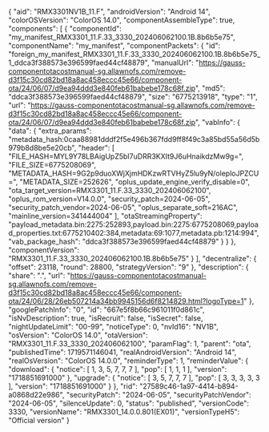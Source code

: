 {
    "aid": "RMX3301NV1B_11.F",
    "androidVersion": "Android 14",
    "colorOSVersion": "ColorOS 14.0",
    "componentAssembleType": true,
    "components": [
        {
            "componentId": "my_manifest_RMX3301_11.F.33_3330_202406062100.1B.8b6b5e75",
            "componentName": "my_manifest",
            "componentPackets": {
                "id": "foreign_my_manifest_RMX3301_11.F.33_3330_202406062100.1B.8b6b5e75_1_ddca3f388573e396599faed44cf48879",
                "manualUrl": "https://gauss-componentotacostmanual-sg.allawnofs.com/remove-d3f15c30cd82bd18a8ac458eccc45e66/component-ota/24/06/07/d9ea94ddd3e840feb61babebe178c68f.zip",
                "md5": "ddca3f388573e396599faed44cf48879",
                "size": "6775213918",
                "type": "1",
                "url": "https://gauss-componentotacostmanual-sg.allawnofs.com/remove-d3f15c30cd82bd18a8ac458eccc45e66/component-ota/24/06/07/d9ea94ddd3e840feb61babebe178c68f.zip",
                "vabInfo": {
                    "data": {
                        "extra_params": "metadata_hash:0caa88981dddf2f5e496b367fdd9ff8f49c3a85bd55a56d5b979b8d8be5e20cb",
                        "header": [
                            "FILE_HASH=MYL9Y78LBAigUpZ5bI7uDRR3KXIt9J6uHnaikdzMw9g=",
                            "FILE_SIZE=6775208069",
                            "METADATA_HASH=9G2p9duoXWjXjmHDKzwRTVHyZ5lu9yN/oleploJPZCU=",
                            "METADATA_SIZE=252626",
                            "oplus_update_engine_verify_disable=0",
                            "ota_target_version=RMX3301_11.F.33_3330_202406062100",
                            "oplus_rom_version=V14.0.0",
                            "security_patch=2024-06-05",
                            "security_patch_vendor=2024-06-05",
                            "oplus_separate_soft=216AC",
                            "mainline_version=341444004"
                        ],
                        "otaStreamingProperty": "payload_metadata.bin:2275:252893,payload.bin:2275:6775208069,payload_properties.txt:6775210402:384,metadata:69:1077,metadata.pb:1214:994",
                        "vab_package_hash": "ddca3f388573e396599faed44cf48879"
                    }
                }
            },
            "componentVersion": "RMX3301_11.F.33_3330_202406062100.1B.8b6b5e75"
        }
    ],
    "decentralize": {
        "offset": 23118,
        "round": 28800,
        "strategyVersion": "9"
    },
    "description": {
        "share": ".",
        "url": "https://gauss-componentotacostmanual-sg.allawnofs.com/remove-d3f15c30cd82bd18a8ac458eccc45e66/component-ota/24/06/28/26eb507214a34bb9945156d6f8214829.html?logoType=1"
    },
    "googlePatchInfo": "0",
    "id": "667e5f8b66c961011f0d861c",
    "isNvDescription": true,
    "isRecruit": false,
    "isSecret": false,
    "nightUpdateLimit": "00-99",
    "noticeType": 0,
    "nvId16": "NV1B",
    "osVersion": "ColorOS 14.0",
    "otaVersion": "RMX3301_11.F.33_3330_202406062100",
    "paramFlag": 1,
    "parent": "ota",
    "publishedTime": 1719571146041,
    "realAndroidVersion": "Android 14",
    "realOsVersion": "ColorOS 14.0.0",
    "reminderType": 1,
    "reminderValue": {
        "download": {
            "notice": [
                1,
                3,
                5,
                7,
                7,
                7
            ],
            "pop": [
                1,
                1,
                1
            ],
            "version": "1718851691000"
        },
        "upgrade": {
            "notice": [
                3,
                5,
                7,
                7,
                7
            ],
            "pop": [
                3,
                3,
                3,
                3,
                3
            ],
            "version": "1718851691000"
        }
    },
    "rid": "27589c46-1a97-4414-b894-a0868d22e986",
    "securityPatch": "2024-06-05",
    "securityPatchVendor": "2024-06-05",
    "silenceUpdate": 0,
    "status": "published",
    "versionCode": 3330,
    "versionName": "RMX3301_14.0.0.801(EX01)",
    "versionTypeH5": "Official version"
}